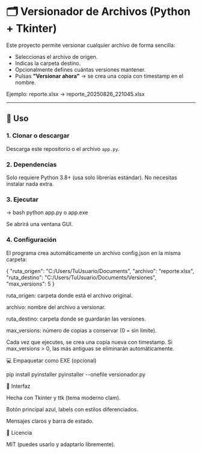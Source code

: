 # 🗂️ Versionador de Archivos (Python + Tkinter)

Este proyecto permite versionar cualquier archivo de forma sencilla:
- Seleccionas el archivo de origen.
- Indicas la carpeta destino.
- Opcionalmente defines cuántas versiones mantener.
- Pulsas **"Versionar ahora"** → se crea una copia con timestamp en el nombre.

Ejemplo:
reporte.xlsx → reporte_20250826_221045.xlsx



---

## 🚀 Uso

### 1. Clonar o descargar
Descarga este repositorio o el archivo `app.py`.

### 2. Dependencias
Solo requiere Python 3.8+ (usa solo librerías estándar).
No necesitas instalar nada extra.

### 3. Ejecutar
-> bash
python app.py
o
app.exe

Se abrirá una ventana GUI.

### 4. Configuración

El programa crea automáticamente un archivo config.json en la misma carpeta:

{
  "ruta_origen": "C:/Users/TuUsuario/Documents",
  "archivo": "reporte.xlsx",
  "ruta_destino": "C:/Users/TuUsuario/Documents/Versiones",
  "max_versions": 5
}

ruta_origen: carpeta donde está el archivo original.

archivo: nombre del archivo a versionar.

ruta_destino: carpeta donde se guardarán las versiones.

max_versions: número de copias a conservar (0 = sin límite).

Cada vez que ejecutes, se crea una copia nueva con timestamp.
Si max_versions > 0, las más antiguas se eliminarán automáticamente.

💻 Empaquetar como EXE (opcional)

pip install pyinstaller
pyinstaller --onefile versionador.py

🎨 Interfaz

Hecha con Tkinter y ttk (tema moderno clam).

Botón principal azul, labels con estilos diferenciados.

Mensajes claros y barra de estado.

📜 Licencia

MIT (puedes usarlo y adaptarlo libremente).
